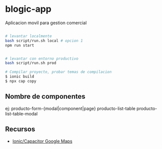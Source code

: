 # blogic-app

Aplicacion movil para gestion comercial

```bash

# levantar localmente
bash script/run.sh local # opcion 1
npm run start


# levantar con entorno productivo
bash script/run.sh prod

# Compilar proyecto, probar temas de compilacion
$ ionic build
$ npx cap copy
```

## Nombre de componentes

ej:
producto-form-{modal|component|page}
producto-list-table
producto-list-table-modal

## Recursos

-  [Ionic/Capacitor Google Maps](https://www.youtube.com/watch?v=3r6KVnWv_lU&t=684s)
